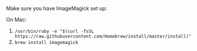 Make sure you have ImageMagick set up: 

On  Mac:
1. `/usr/bin/ruby -e "$(curl -fsSL https://raw.githubusercontent.com/Homebrew/install/master/install)"`
2. `brew install imagemagick`
